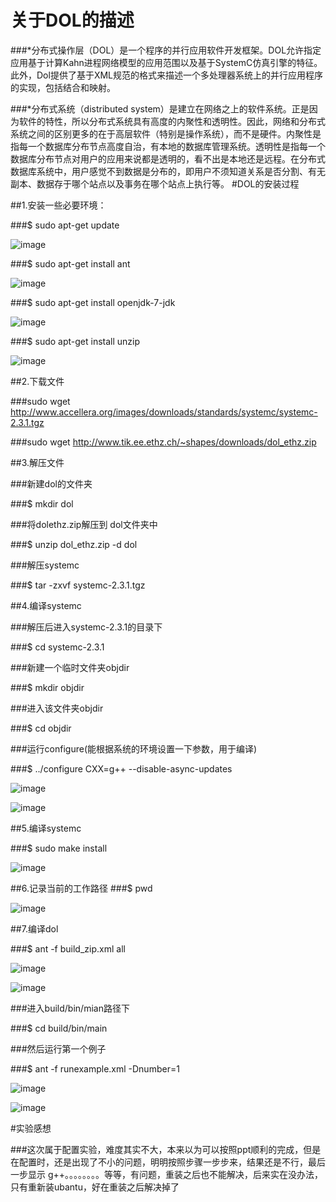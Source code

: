 # 关于DOL的描述

###*分布式操作层（DOL）是一个程序的并行应用软件开发框架。DOL允许指定应用基于计算Kahn进程网络模型的应用范围以及基于SystemC仿真引擎的特征。此外，Dol提供了基于XML规范的格式来描述一个多处理器系统上的并行应用程序的实现，包括结合和映射。

###*分布式系统（distributed system）是建立在网络之上的软件系统。正是因为软件的特性，所以分布式系统具有高度的内聚性和透明性。因此，网络和分布式系统之间的区别更多的在于高层软件（特别是操作系统），而不是硬件。内聚性是指每一个数据库分布节点高度自治，有本地的数据库管理系统。透明性是指每一个数据库分布节点对用户的应用来说都是透明的，看不出是本地还是远程。在分布式数据库系统中，用户感觉不到数据是分布的，即用户不须知道关系是否分割、有无副本、数据存于哪个站点以及事务在哪个站点上执行等。
#DOL的安装过程

##1.安装一些必要环境：

###$	sudo apt-get update

![image](http://a3.qpic.cn/psb?/V11Pgt1G3j6NhZ/JbP4uV7TPipUgMYGZUiIZQ0FR6aAypYugcJF5p78iBE!/b/dPgAAAAAAAAA&bo=JgEnAAAAAAAFByQ!&rf=viewer_4)

###$	sudo apt-get install ant

![image](http://a3.qpic.cn/psb?/V11Pgt1G3j6NhZ/uZHasXMYBJAg0GJMaKCHGTpk1Sf6*2an3q8blDkaVh4!/b/dK0AAAAAAAAA&bo=QgJtAAAAAAAFAA4!&rf=viewer_4)

###$ 	sudo apt-get install openjdk-7-jdk

![image](http://a3.qpic.cn/psb?/V11Pgt1G3j6NhZ/j1jwiWXS6yZZBmnT1w1e3C3gnCxu43Eb.PHDg*yWzJQ!/b/dLAAAAAAAAAA&bo=RwJrAAAAAAAFAA0!&rf=viewer_4)

###$	sudo apt-get install unzip

![image](http://a2.qpic.cn/psb?/V11Pgt1G3j6NhZ/jZlbXfKipzpKYdJMpqKs7S1MM2qk25yz94VDjZNgWzg!/b/dAABAAAAAAAA&bo=UQJvAAAAAAAFAB8!&rf=viewer_4)


##2.下载文件


###sudo wget http://www.accellera.org/images/downloads/standards/systemc/systemc-2.3.1.tgz

###sudo wget http://www.tik.ee.ethz.ch/~shapes/downloads/dol_ethz.zip

##3.解压文件

###新建dol的文件夹 

###$	mkdir dol

###将dolethz.zip解压到 dol文件夹中

###$	unzip dol_ethz.zip -d dol

###解压systemc

###$	tar -zxvf systemc-2.3.1.tgz

##4.编译systemc

###解压后进入systemc-2.3.1的目录下

###$	cd systemc-2.3.1

###新建一个临时文件夹objdir

###$	mkdir objdir

###进入该文件夹objdir

###$	cd objdir

###运行configure(能根据系统的环境设置一下参数，用于编译)

###$	../configure CXX=g++ --disable-async-updates


![image](http://a2.qpic.cn/psb?/V11Pgt1G3j6NhZ/07wBUk6aPc5yqB.MEJsOqfzgqTA*6iZJdLtHEqUbUNs!/b/dLIAAAAAAAAA&bo=ygJLAAAAAAAFAKA!&rf=viewer_4)

![image](http://a3.qpic.cn/psb?/V11Pgt1G3j6NhZ/2rqNA3nBpxuT1DJlRoJu0lf.lAJzmT4wZgK80*0.nww!/b/dPsAAAAAAAAA&bo=dALuAAAAAAAFALs!&rf=viewer_4)

##5.编译systemc

###$	sudo make install

![image](http://a1.qpic.cn/psb?/V11Pgt1G3j6NhZ/q2MwWHupiyZwIH7KOJ*.FAVB0kMoLa2MUrkEDt7MCdg!/b/dLEAAAAAAAAA&bo=agJgAAAAAAAFACs!&rf=viewer_4)


##6.记录当前的工作路径
###$	pwd

![image](http://a3.qpic.cn/psb?/V11Pgt1G3j6NhZ/Db7m7*qWhb9VWllQ93yMRTJ76IFNxuHsHmuw60VjjxY!/b/dKoAAAAAAAAA&bo=2QEiAAAAAAAFANk!&rf=viewer_4)

##7.编译dol

###$	ant -f build_zip.xml all

![image](http://a1.qpic.cn/psb?/V11Pgt1G3j6NhZ/gtj6NEMtmZKEFkRd5dd8687ip7jnd.5b6FrvM.dKGdw!/b/dLEAAAAAAAAA&bo=WwISAAAAAAAFAGg!&rf=viewer_4)

![image](http://a1.qpic.cn/psb?/V11Pgt1G3j6NhZ/RfVnuzU0sbHc5uZ7seSlGomOGV2an8z2EAO4WaYnxH0!/b/dLEAAAAAAAAA&bo=AAGoAAAAAAAFAIo!&rf=viewer_4)

###进入build/bin/mian路径下

###$	cd build/bin/main

###然后运行第一个例子

###$	ant -f runexample.xml -Dnumber=1

![image](http://a1.qpic.cn/psb?/V11Pgt1G3j6NhZ/I.B4nfQlIrCFr*yhA46GYEH748ivCPEwfUur7S3bVA0!/b/dPYAAAAAAAAA&bo=xQI6AAAAAAAFAN4!&rf=viewer_4)

![image](http://a3.qpic.cn/psb?/V11Pgt1G3j6NhZ/8lyYQPrDpcAlLAO9HtypF5aMdBCBBPCzjldJ3T4R1zU!/b/dK0AAAAAAAAA&bo=4ABGAAAAAAAFAIU!&rf=viewer_4)

#实验感想

###这次属于配置实验，难度其实不大，本来以为可以按照ppt顺利的完成，但是在配置时，还是出现了不小的问题，明明按照步骤一步步来，结果还是不行，最后一步显示 g++。。。。。。。。等等，有问题，重装之后也不能解决，后来实在没办法，只有重新装ubantu，好在重装之后解决掉了



